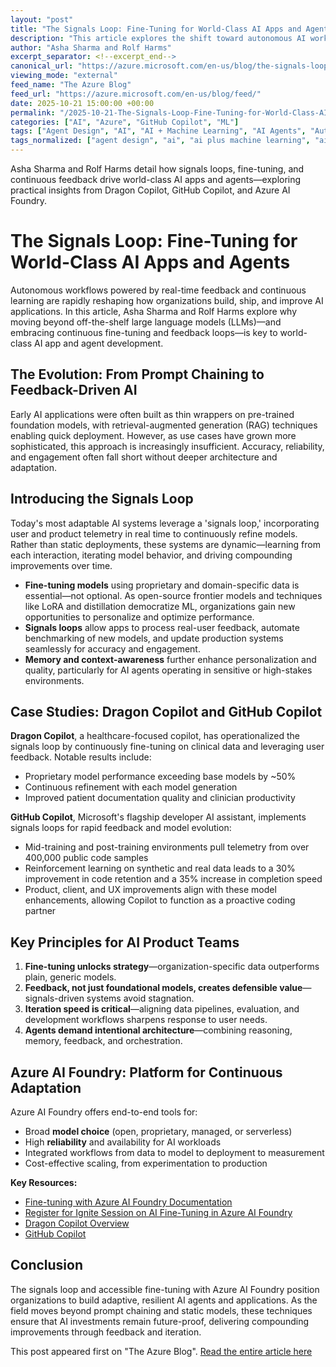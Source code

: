 ```yaml
---
layout: "post"
title: "The Signals Loop: Fine-Tuning for World-Class AI Apps and Agents"
description: "This article explores the shift toward autonomous AI workflows powered by continuous learning and real-time feedback loops, known as the 'signals loop.' Highlighting real-world examples like Dragon Copilot and GitHub Copilot, it explains fine-tuning strategies, architecture evolution, and the pivotal role played by Azure AI Foundry in building adaptive AI solutions and agents."
author: "Asha Sharma and Rolf Harms"
excerpt_separator: <!--excerpt_end-->
canonical_url: "https://azure.microsoft.com/en-us/blog/the-signals-loop-fine-tuning-for-world-class-ai-apps-and-agents/"
viewing_mode: "external"
feed_name: "The Azure Blog"
feed_url: "https://azure.microsoft.com/en-us/blog/feed/"
date: 2025-10-21 15:00:00 +00:00
permalink: "/2025-10-21-The-Signals-Loop-Fine-Tuning-for-World-Class-AI-Apps-and-Agents.html"
categories: ["AI", "Azure", "GitHub Copilot", "ML"]
tags: ["Agent Design", "AI", "AI + Machine Learning", "AI Agents", "Autonomous Workflows", "Azure", "Azure AI Foundry", "Azure OpenAI", "Cloud AI", "Compliance", "Continuous Learning", "Distillation", "Dragon Copilot", "Feedback Loops", "Fine Tuning", "GitHub Copilot", "LLM Architecture", "LoRA", "ML", "Model Evaluation", "News", "Open Source Models", "Productivity", "Real Time Telemetry", "Reinforcement Learning", "Signals Loop"]
tags_normalized: ["agent design", "ai", "ai plus machine learning", "ai agents", "autonomous workflows", "azure", "azure ai foundry", "azure openai", "cloud ai", "compliance", "continuous learning", "distillation", "dragon copilot", "feedback loops", "fine tuning", "github copilot", "llm architecture", "lora", "ml", "model evaluation", "news", "open source models", "productivity", "real time telemetry", "reinforcement learning", "signals loop"]
---
```


Asha Sharma and Rolf Harms detail how signals loops, fine-tuning, and continuous feedback drive world-class AI apps and agents—exploring practical insights from Dragon Copilot, GitHub Copilot, and Azure AI Foundry.<!--excerpt_end-->

# The Signals Loop: Fine-Tuning for World-Class AI Apps and Agents

Autonomous workflows powered by real-time feedback and continuous learning are rapidly reshaping how organizations build, ship, and improve AI applications. In this article, Asha Sharma and Rolf Harms explore why moving beyond off-the-shelf large language models (LLMs)—and embracing continuous fine-tuning and feedback loops—is key to world-class AI app and agent development.

## The Evolution: From Prompt Chaining to Feedback-Driven AI

Early AI applications were often built as thin wrappers on pre-trained foundation models, with retrieval-augmented generation (RAG) techniques enabling quick deployment. However, as use cases have grown more sophisticated, this approach is increasingly insufficient. Accuracy, reliability, and engagement often fall short without deeper architecture and adaptation.

## Introducing the Signals Loop

Today's most adaptable AI systems leverage a 'signals loop,' incorporating user and product telemetry in real time to continuously refine models. Rather than static deployments, these systems are dynamic—learning from each interaction, iterating model behavior, and driving compounding improvements over time.

- **Fine-tuning models** using proprietary and domain-specific data is essential—not optional. As open-source frontier models and techniques like LoRA and distillation democratize ML, organizations gain new opportunities to personalize and optimize performance.
- **Signals loops** allow apps to process real-user feedback, automate benchmarking of new models, and update production systems seamlessly for accuracy and engagement.
- **Memory and context-awareness** further enhance personalization and quality, particularly for AI agents operating in sensitive or high-stakes environments.

## Case Studies: Dragon Copilot and GitHub Copilot

**Dragon Copilot**, a healthcare-focused copilot, has operationalized the signals loop by continuously fine-tuning on clinical data and leveraging user feedback. Notable results include:

- Proprietary model performance exceeding base models by ~50%
- Continuous refinement with each model generation
- Improved patient documentation quality and clinician productivity

**GitHub Copilot**, Microsoft's flagship developer AI assistant, implements signals loops for rapid feedback and model evolution:

- Mid-training and post-training environments pull telemetry from over 400,000 public code samples
- Reinforcement learning on synthetic and real data leads to a 30% improvement in code retention and a 35% increase in completion speed
- Product, client, and UX improvements align with these model enhancements, allowing Copilot to function as a proactive coding partner

## Key Principles for AI Product Teams

1. **Fine-tuning unlocks strategy**—organization-specific data outperforms plain, generic models.
2. **Feedback, not just foundational models, creates defensible value**—signals-driven systems avoid stagnation.
3. **Iteration speed is critical**—aligning data pipelines, evaluation, and development workflows sharpens response to user needs.
4. **Agents demand intentional architecture**—combining reasoning, memory, feedback, and orchestration.

## Azure AI Foundry: Platform for Continuous Adaptation

Azure AI Foundry offers end-to-end tools for:

- Broad **model choice** (open, proprietary, managed, or serverless)
- High **reliability** and availability for AI workloads
- Integrated workflows from data to model to deployment to measurement
- Cost-effective scaling, from experimentation to production

**Key Resources:**

- [Fine-tuning with Azure AI Foundry Documentation](https://learn.microsoft.com/en-us/azure/ai-foundry/concepts/fine-tuning-overview)
- [Register for Ignite Session on AI Fine-Tuning in Azure AI Foundry](http://ignite.microsoft.com/en-US/sessions/BRK188?source=sessions)
- [Dragon Copilot Overview](https://learn.microsoft.com/en-us/industry/healthcare/dragon-admin-center/concepts/dragon-copilot)
- [GitHub Copilot](https://github.com/features/copilot)

## Conclusion

The signals loop and accessible fine-tuning with Azure AI Foundry position organizations to build adaptive, resilient AI agents and applications. As the field moves beyond prompt chaining and static models, these techniques ensure that AI investments remain future-proof, delivering compounding improvements through feedback and iteration.

This post appeared first on "The Azure Blog". [Read the entire article here](https://azure.microsoft.com/en-us/blog/the-signals-loop-fine-tuning-for-world-class-ai-apps-and-agents/)
